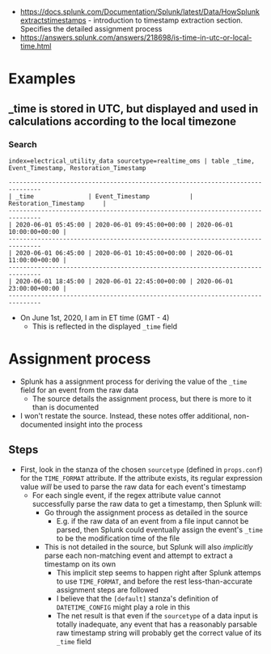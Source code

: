 - https://docs.splunk.com/Documentation/Splunk/latest/Data/HowSplunkextractstimestamps - introduction to timestamp extraction section. Specifies the
  detailed assignment process
- https://answers.splunk.com/answers/218698/is-time-in-utc-or-local-time.html
# Examples
## _time is stored in UTC, but displayed and used in calculations according to the local timezone
### Search
```
index=electrical_utility_data sourcetype=realtime_oms | table _time, Event_Timestamp, Restoration_Timestamp
```
```
-------------------------------------------------------------------------------
| _time               | Event_Timestamp           | Restoration_Timestamp     |
-------------------------------------------------------------------------------
| 2020-06-01 05:45:00 | 2020-06-01 09:45:00+00:00 | 2020-06-01 10:00:00+00:00 |
-------------------------------------------------------------------------------
| 2020-06-01 06:45:00 | 2020-06-01 10:45:00+00:00 | 2020-06-01 11:00:00+00:00 |
-------------------------------------------------------------------------------
| 2020-06-01 18:45:00 | 2020-06-01 22:45:00+00:00 | 2020-06-01 23:00:00+00:00 |
-------------------------------------------------------------------------------
```
- On June 1st, 2020, I am in ET time (GMT - 4)
  - This is reflected in the displayed `_time` field
# Assignment process
- Splunk has a assignment process for deriving the value of the `_time` field for an event from the raw data 
  - The source details the assignment process, but there is more to it than is documented
- I won't restate the source. Instead, these notes offer additional, non-documented insight into the process
## Steps
- First, look in the stanza of the chosen `sourcetype` (defined in `props.conf`) for the `TIME_FORMAT` attribute. If the attribute exists, its regular
  expression value *will* be used to parse the raw data for each event's timestamp
  - For each single event, if the regex attribute value cannot successfully parse the raw data to get a timestamp, then Splunk will:
    - Go through the assignment process as detailed in the source
      - E.g. if the raw data of an event from a file input cannot be parsed, then Splunk could eventually assign the event's `_time` to be the
        modification time of the file
    - This is not detailed in the source, but Splunk will also *implicitly* parse each non-matching event and attempt to extract a timestamp on its
      own
      - This implicit step seems to happen right after Splunk attemps to use `TIME_FORMAT`, and before the rest less-than-accurate assignment steps
        are followed
      - I believe that the `[default]` stanza's definition of `DATETIME_CONFIG` might play a role in this
      - The net result is that even if the `sourcetype` of a data input is totally inadequate, any event that has a reasonably parsable raw timestamp
        string will probably get the correct value of its `_time` field